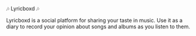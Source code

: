 🎶 Lyricboxd 🎶

Lyricboxd is a social platform for sharing your taste in music. Use it as a diary to record your opinion about songs and albums as you listen to them.
